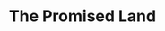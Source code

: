 ---
layout: default
title: The Promised Land
event: Freedom Rides
category:
artist: Chuck Berry
writer: Chuck Berry
genre: Rock and roll
label: Chess Records
producer: Leonard Chess, Philip Chess
award1:
award2:
award3:
coverart: media/images/cover-art/promisedland_coverart.jpg
released: 1964
video: https://www.youtube.com/embed/cK6MElklfvM
versions: |
    Elvis Presley
description: Berry wrote the song whilst he was in prison. He tells his story of the journey from Norfolk, Virginia to the 'Promised Land', Los Angeles, California.
---